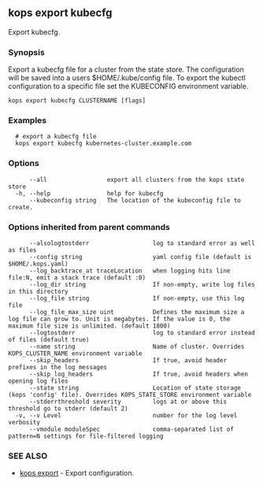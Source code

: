 
<!--- This file is automatically generated by make gen-cli-docs; changes should be made in the go CLI command code (under cmd/kops) -->

## kops export kubecfg

Export kubecfg.

### Synopsis

Export a kubecfg file for a cluster from the state store. The configuration will be saved into a users $HOME/.kube/config file. To export the kubectl configuration to a specific file set the KUBECONFIG environment variable.

```
kops export kubecfg CLUSTERNAME [flags]
```

### Examples

```
  # export a kubecfg file
  kops export kubecfg kubernetes-cluster.example.com
```

### Options

```
      --all                 export all clusters from the kops state store
  -h, --help                help for kubecfg
      --kubeconfig string   The location of the kubeconfig file to create.
```

### Options inherited from parent commands

```
      --alsologtostderr                  log to standard error as well as files
      --config string                    yaml config file (default is $HOME/.kops.yaml)
      --log_backtrace_at traceLocation   when logging hits line file:N, emit a stack trace (default :0)
      --log_dir string                   If non-empty, write log files in this directory
      --log_file string                  If non-empty, use this log file
      --log_file_max_size uint           Defines the maximum size a log file can grow to. Unit is megabytes. If the value is 0, the maximum file size is unlimited. (default 1800)
      --logtostderr                      log to standard error instead of files (default true)
      --name string                      Name of cluster. Overrides KOPS_CLUSTER_NAME environment variable
      --skip_headers                     If true, avoid header prefixes in the log messages
      --skip_log_headers                 If true, avoid headers when opening log files
      --state string                     Location of state storage (kops 'config' file). Overrides KOPS_STATE_STORE environment variable
      --stderrthreshold severity         logs at or above this threshold go to stderr (default 2)
  -v, --v Level                          number for the log level verbosity
      --vmodule moduleSpec               comma-separated list of pattern=N settings for file-filtered logging
```

### SEE ALSO

* [kops export](kops_export.md)	 - Export configuration.

